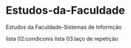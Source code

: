 # Estudos-da-Faculdade
Estudos da Faculdade-Sistemas de Informção

lista 02:condiconis
lista 03:laço de repetição
